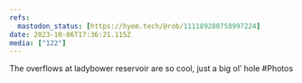 ```yaml
---
refs:
  mastodon_status: [https://hyem.tech/@rob/111189280758997224]
date: 2023-10-06T17:36:21.115Z
media: ["122"]
---
```


The overflows at ladybower reservoir are so cool, just a big ol’ hole #Photos
